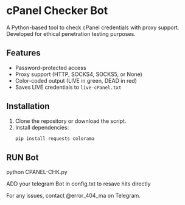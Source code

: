 # cPanel Checker Bot

A Python-based tool to check cPanel credentials with proxy support. Developed for ethical penetration testing purposes.

## Features
- Password-protected access
- Proxy support (HTTP, SOCKS4, SOCKS5, or None)
- Color-coded output (LIVE in green, DEAD in red)
- Saves LIVE credentials to `live-cPanel.txt`

## Installation
1. Clone the repository or download the script.
2. Install dependencies:
   ```bash
   pip install requests colorama

## RUN Bot
   python CPANEL-CHK.py

   
   ADD your telegram Bot in config.txt to resave hits directly
   
   For any issues, contact @error_404_ma on Telegram.